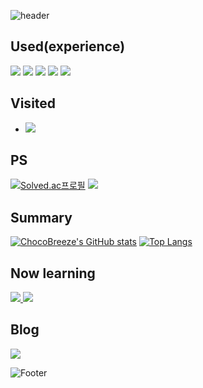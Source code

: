 ![header](https://capsule-render.vercel.app/api?type=waving&color=timeGradient&height=200&section=header&text=Hello!&fontSize=50)

## Used(experience)
<a href = "https://github.com/ChocoBreeze"> <img src="https://img.shields.io/badge/C++-red.svg?style=flat-square&logo=c%2B%2B&logoColor=white"/></a>
<a href = "https://github.com/ChocoBreeze"> <img src="https://img.shields.io/badge/Python-orange.svg?style=flat-square&logo=Python&logoColor=white"/></a>
<a href = "https://github.com/ChocoBreeze"> <img src="https://img.shields.io/badge/Visual Studio-yellow.svg?style=flat-square&logo=Visual Studio&logoColor=white"/></a>
<a href = "https://github.com/ChocoBreeze"> <img src="https://img.shields.io/badge/Visual Studio Code-yellowgreen.svg?style=flat-square&logo=Visual Studio Code&logoColor=white"/></a>
<a href = "https://github.com/ChocoBreeze"> <img src="https://img.shields.io/badge/IntelliJ IDEA-green.svg?style=flat-square&logo=IntelliJ IDEA&logoColor=white"/></a>

## Visited
- <a href="https://github.com/ChocoBreeze"><img src = "https://hits.seeyoufarm.com/api/count/incr/badge.svg?url=https%3A%2F%2Fgithub.com%2FChocoBreeze&count_bg=%23000000&title_bg=%23FF0000&icon=github.svg&icon_color=%23E7E7E7&title=GitHub&edge_flat=false"/></a>

## PS
[![Solved.ac프로필](http://mazassumnida.wtf/api/v2/generate_badge?boj=ds030337)](https://solved.ac/ds030337)
<a href = "https://github.com/ChocoBreeze"> <img src="http://mazandi.herokuapp.com/api?handle=ds030337&theme=cold"/> </a>

## Summary
[![ChocoBreeze's GitHub stats](https://github-readme-stats.vercel.app/api?username=ChocoBreeze)](https://github.com/ChocoBreeze/github-readme-stats)
[![Top Langs](https://github-readme-stats.vercel.app/api/top-langs/?username=ChocoBreeze&layout=compact)](https://github.com/ChocoBreeze/github-readme-stats)

## Now learning
<a href = "https://github.com/ChocoBreeze"><img src="https://img.shields.io/badge/Kotlin-red?style=flat-square&logo=Kotlin&logoColor=white"/> </a>
<a href = "https://github.com/ChocoBreeze"> <img src="https://img.shields.io/badge/Vue.js-orange?style=flat-square&logo=Vue.js&logoColor=white"/></a>

## Blog
<a href = "https://blog.naver.com/ds030337"> <img src="https://img.shields.io/badge/ChocoBreeze-Green?style=flat-square&logo=Naver&logoColor=white"/> </a>

![Footer](https://capsule-render.vercel.app/api?type=waving&color=timeGradient&height=200&section=footer)

<!--
**ChocoBreeze/ChocoBreeze** is a ✨ _special_ ✨ repository because its `README.md` (this file) appears on your GitHub profile.
https://simpleicons.org/ : 아이콘.
Here are some ideas to get you started:

- 🔭 I’m currently working on ...
- 🌱 I’m currently learning ...
- 👯 I’m looking to collaborate on ...
- 🤔 I’m looking for help with ...
- 💬 Ask me about ...
- 📫 How to reach me: ...
- 😄 Pronouns: ...
- ⚡ Fun fact: ...
-->
